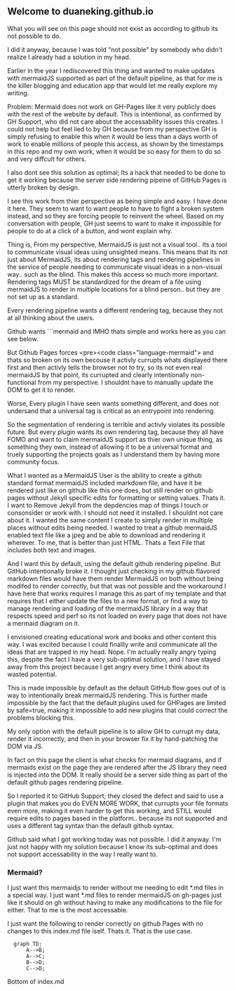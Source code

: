 ## Welcome to duaneking.github.io

What you will see on this page should not exist as according to github its not possible to do.

I did it anyway, because I was told "not possible" by somebody who didn't realize I already had a solution in my head.

Earlier in the year I rediscovered this thing and wanted to make updates with mermaidJS supported as part of the default pipeline, as that for me is the killer blogging and education app that would let me really explore my writing.

Problem: Mermaid does not work on GH-Pages like it very publicly does with the rest of the website by default.  This is intentional, as confirmed by GH Support, who did not care about the accessability issues this creates. I could not help but feel lied to by GH because from my perspective GH is simply refusing to enable this when it would be less than a days worth of work to enable millions of people this access, as shown by the timestamps in this repo and my own work, when it would be so easy for them to do so and very diffcult for others.

I also dont see this solution as optimal; Its a hack that needed to be done to get it working because the server side rendering pipeine of GitHub Pages is utterly broken by design.

I see this work from thier perspective as being simple and easy. I have done it here. They seem to want to want people to have to fight a broken system instead, and so they are forcing people to reinvent the wheel. Based on my conversation with people, GH just seems to want to make it impossible for people to do at a click of a button, and wont explain why.

Thing is, From my perspective, MermaidJS is just not a visual tool.. Its a tool to communicate visual ideas using unsighted means. This means that its not just about MermaidJS, its about rendering tags and rendering pipelines in the service of people needing to communicate visual ideas in a non-visual way.. such as the blind. This makes this access so much more important. Rendering tags MUST be standardized for the dream of a file using mermaidJS to render in multiple locations for a blind person.. but they are not set up as a standard.

Every rendering pipeline wants a different rendering tag, because they not at all thinking about the users.

Github wants ```mermaid and IMHO thats simple and works here as you can see below.

But Github Pages forces &#60;pre&#62;&#60;code class="language-mermaid"&#62; and thats so broken on its own becouse it activly currupts whats displayed there first and then activly tells the browser not to try, so its not even real mermaidJS by that point, its currupted and clearly intentionally non-functional from my perspective. I shouldnt have to manually update the DOM to get it to render.

Worse, Every plugin I have seen wants something different, and does not undersand that a universal tag is critical as an entrypoint into rendering.

So the segmentation of rendering is terrible and activly violates its possible future.  But every plugin wants its own rendering tag, because they all have FOMO and want to claim mermaidJS support as thier own unique thing, as something they own, instead of allowing it to be a universal format and truely supporting the projects goals as I understand them by having more community focus.

What I wanted as a MermaidJS User is the ability to create a github standard format mermaidJS included markdown file, and have it be rendered just like on github like this one does, but still render on github pages without Jekyll specific edits for formatting or setting values. Thats it. I want to Remove Jekyll from the depdencies map of things I touch or consonsider or work with. I should not need it installed. I shouldnt not care about it. I wanted the same content I create to simply render in multiple places without edits being needed. I wanted to treat a github mermaidJS enabled text file like a jpeg and be able to download and rendering it wherever.  To me, that is better than just HTML. Thats a Text File that includes both text and images.

And I want this by default, using the default github rendering pipeline. But GitHub intentionally broke it. I thought just checking in my github flavored markdown files would have them render MermaidJS on both without being modifed to render correctly, but that was not possible and the workaround I have here that works requires I manage this as part of my template and that requires that I either update the files to a new format, or find a way to manage rendering and loading of the mermaidJS library in a way that respects speed and perf so its not loaded on every page that does not have a mermaid diagram on it.

I envisioned creating educational work and books and other content this way. I was excited because I could finallly write and communicate all the ideas that are trapped in my head. Nope.  I'm actually really angry typing this, despite the fact I have a very sub-optimal solution, and I have stayed away from this project because I get angry every time I think about its wasted potential.

This is made impossible by default as the default GitHub flow goes out of is way to intentionally break mermaidJS rendering.  This is further made impossible by the fact that the default plugins used for GHPages are limited by safe=true, making it impossible to add new plugins that could correct the problems blocking this.

My only option with the default pipeline is to allow GH to currupt my data, render it incorrectly, and then in your browser fix it by hand-patching the DOM via JS.

In fact on this page the client is what checks for mermaid diagrams, and if mermaids exist on the page they are rendered after the JS library they need is injected into the DOM. It really should be a server side thing as part of the default github pages rendering pipeline.

So I reported it to GitHub Support; they closed the defect and said to use a plugin that makes you do EVEN MORE WORK, that currupts your file formats even more, making it even harder to get this working, and STILL would require edits to pages based in the platform.. because its not supported and uses a different tag syntax than the default github syntax.

Github said what I got working today was not possible. I did it anyway. I'm just not happy with my solution because I know its sub-optimal and does not support accessability in the way I really want to.

### Mermaid?

I just want this mermaidjs to render without me needing to edit *.md files in a special way. I just want *.md files to render mermaidJS on gh-pages just like it should on gh without having to make any modifications to the file for either. That to me is the most accessable.

I just want the following to render correctly on github Pages with no changes to this index.md file iself. Thats it. That is the use case.

```mermaid
  graph TD;
      A-->B;
      A-->C;
      B-->D;
      C-->D;
```
Bottom of index.md